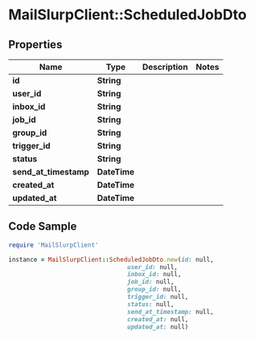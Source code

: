 # MailSlurpClient::ScheduledJobDto

## Properties

Name | Type | Description | Notes
------------ | ------------- | ------------- | -------------
**id** | **String** |  | 
**user_id** | **String** |  | 
**inbox_id** | **String** |  | 
**job_id** | **String** |  | 
**group_id** | **String** |  | 
**trigger_id** | **String** |  | 
**status** | **String** |  | 
**send_at_timestamp** | **DateTime** |  | 
**created_at** | **DateTime** |  | 
**updated_at** | **DateTime** |  | 

## Code Sample

```ruby
require 'MailSlurpClient'

instance = MailSlurpClient::ScheduledJobDto.new(id: null,
                                 user_id: null,
                                 inbox_id: null,
                                 job_id: null,
                                 group_id: null,
                                 trigger_id: null,
                                 status: null,
                                 send_at_timestamp: null,
                                 created_at: null,
                                 updated_at: null)
```


